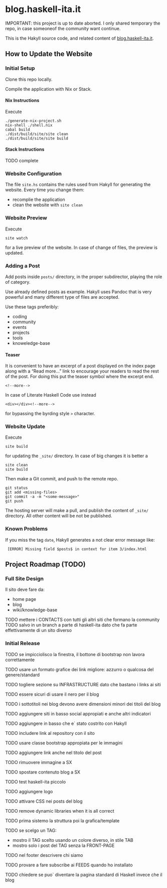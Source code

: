 # blog.haskell-ita.it

IMPORTANT: this project is up to date aborted. I only shared temporary the repo, in case someoneof the community want continue.

This is the Hakyll source code, and related content of [blog.haskell-ita.it](http://blog.haskell-ita.it).

## How to Update the Website

### Initial Setup

Clone this repo locally.

Compile the application with Nix or Stack. 

#### Nix Instructions

Execute

    ./generate-nix-project.sh
    nix-shell ./shell.nix
    cabal build
    ./dist/build/site/site clean
    ./dist/build/site/site build

#### Stack Instructions

TODO complete

### Website Configuration

The file `site.hs` contains the rules used from Hakyll for generating the website. Every time you change them:

* recomplie the application
* clean the website with `site clean`

### Website Preview

Execute

    site watch

for a live preview of the website. In case of change of files, the preview is updated.

### Adding a Post

Add posts inside `posts/` directory, in the proper subdirector, playing the role of category.

Use already defined posts as example. Hakyll uses Pandoc that is very powerful and many different type of files are accepted.

Use these tags preferibly:

* coding
* community
* events
* projects
* tools
* knoweledge-base

#### Teaser

It is convenient to have an excerpt of a post displayed on the index page along with a “Read more…” link to encourage your readers to read the rest of the post. For doing this put the teaser symbol where the excerpt end. 

    <!--more-->

In case of Literate Haskell Code use instead

    <div></div><!--more-->

for bypassing the byrding style `>` character.

### Website Update

Execute

    site build

for updating the `_site/` directory. In case of big changes it is better a

    site clean
    site build

Then make a Git commit, and push to the remote repo.

    git status
    git add <missing-files>
    git commit -a -m "<some-message>"
    git push

The hosting server will make a pull, and publish the content of `_site/` directory. All other content will be not be published. 

### Known Problems

If you miss the tag `date`, Hakyll generates a not clear error message like:

     [ERROR] Missing field $posts$ in context for item 3/index.html

## Project Roadmap (TODO)

### Full Site Design

Il sito deve fare da:

* home page
* blog
* wiki/knowledge-base

TODO mettere i CONTACTS con tutti gli altri siti che formano la community
TODO salvo in un branch a parte di haskell-ita dato che fa parte effettivamente di un sito diverso

### Initial Release

TODO se impicciolisco la finestra, il bottone di bootstrap non lavora correttamente 

TODO usare un formato grafice dei link migliore: azzurro o qualcosa del genere/standard

TODO togliere sezione su INFRASTRUCTURE dato che bastano i links ai siti

TODO essere sicuri di usare il nero per il blog

TODO i sottotitoli nei blog devono avere dimensioni minori dei titoli del blog

TODO aggiungere siti in basso social appropiati e anche altri indicatori

TODO aggiungere in basso che e\` stato costrito con Hakyll

TODO includere link al repository con il sito

TODO usare classe bootstrap appropiata per le immagini

TODO aggiungere link anche nel titolo del post

TODO rimuovere immagine a SX

TODO spostare contenuto blog a SX

TODO test haskell-ita piccolo

TODO aggiungere logo

TODO attivare CSS nei posts del blog

TODO remove dynamic libraries when it is all correct

TODO prima sistemo la struttura poi la grafica/template

TODO se scelgo un TAG:
* mostro il TAG scelto usando un colore diverso, in stile TAB
* mostro solo i post del TAG senza la FRONT-PAGE

TODO nel footer descrivere chi siamo

TODO provare a fare subscribe ai FEEDS quando ho installato 

TODO chiedere se puo` diventare la pagina standard di Haskell invece che il blog

